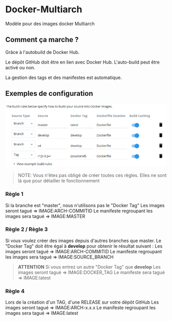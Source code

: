# Docker-Multiarch
Modèle pour des images docker Multiarch

## Comment ça marche ?
Grâce à l'autobuild de Docker Hub.

Le dépôt GitHub doit être en lien avec Docker Hub.
L'auto-build peut être activé ou non.

La gestion des tags et des manifestes est automatique.

## Exemples de configuration

![Configuration AutoBuild](./images/autobuild.png "Configuration")

> NOTE: 
> Vous n'êtes pas obligé de créer toutes ces règles.
> Elles ne sont là que pour détailler le fonctionnement

### Règle 1
Si la branche est "master", nous n'utilisons pas le "Docker Tag"
Les images seront tagué => IMAGE:ARCH-COMMITID
Le manifeste regroupant les images sera tagué => IMAGE:MASTER

### Règle 2 / Règle 3
Si vous voulez créer des images depuis d'autres branches que master.
Le "Docker Tag" doit être égal à **develop** pour obtenir le résultat suivant :
Les images seront tagué => IMAGE:ARCH-COMMITID
Le manifeste regroupant les images sera tagué => IMAGE:SOURCE_BRANCH

> **ATTENTION**
> Si vous entrez un autre "Docker Tag" que **develop**
> Les images seront tagué => IMAGE:DOCKER_TAG
> Le manifeste sera tagué => IMAGE:latest

### Règle 4
Lors de la création d'un TAG, d'une RELEASE sur votre dépôt GitHub
Les images seront tagué => IMAGE:ARCH-x.x.x
Le manifeste regroupant les images sera tagué => IMAGE:latest
